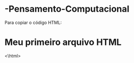 # -Pensamento-Computacional

Para copiar o código HTML:

<html>
        <h1> Meu primeiro arquivo HTML</h1>
<\html>
